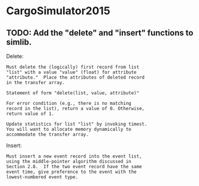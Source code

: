 CargoSimulator2015
==================


TODO:  Add the "delete" and "insert" functions to simlib.
---------------------------------------------------------
Delete:

	Must delete the (logically) first record from list
	"list" with a value "value" (float) for attribute
	"attribute."  Place the attributes of deleted record
	in the transfer array. 
	
	Statement of form "delete(list, value, attribute)"
	
	For error condition (e.g., there is no matching 
	record in the list), return a value of 0. Otherwise,
	return value of 1.
	
	Update statistics for list "list" by invoking timest.
	You will want to allocate memory dynamically to
	accommodate the transfer array.
	
Insert:

	Must insert a new event record into the event list, 
	using the middle-pointer algorithm discussed in 
	Section 2.8.  If the two event record have the same
	event time, give preference to the event with the 
	lowest-numbered event type.
